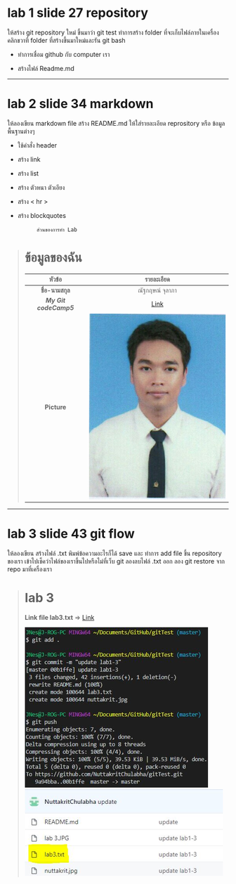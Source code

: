 # lab 1 slide 27 repository

ให้สร้าง git repository ใหม่ ขึ้นมาว่า git test
ทำการสร้าง folder ที่จะเก็บไฟล์ภายในเครื่อง
คลิกขวาที่ folder ที่สร้างขึ้นมาใหม่และรัน git bash
+ ทำการเชื่อม github กับ computer เรา
- สร้างไฟล์ Readme.md

----

# lab 2 slide 34 markdown
ให้ลองเขียน markdown file สร้าง README.md
ให้ใส่รายละเอียด reprository หรือ ข้อมูลพื้นฐานต่างๆ
* ใช้คำสั่ง header
+ สร้าง link
* สร้าง list
+ สร้าง ตัวหนา ตัวเอียง
* สร้าง < hr >
+ สร้าง blockquotes

            ส่วนของการทำ Lab
># ข้อมูลของฉัน
> |**หัวข้อ**|**รายละเอียด**|
> |:--:|:--:|
> |**ชื่อ-นามสกุล**|ณัฐกฤษณ์ จุลาภา|
> |*__My Git codeCamp5__*| [Link](https://github.com/NuttakritChulabha/CodeCamp5/tree/master/CodeCamp)|
> |**Picture**|![Picture](support%2Fnuttakrit.jpg)|
---

# lab 3 slide 43 git flow 
ให้ลองเขียน สร้างไฟล์ .txt
พิมพ์ข้อความอะไรก็ได้
save และ ทำการ add file
ขึ้น repository ของเรา
เข้าไปเช็คว่าไฟล์ของเราขึ้นไปหรือไม่ที่เว็บ git 
ลองลบไฟล์ .txt ออก
ลอง git restore จาก repo มาที่เครื่องเรา


># lab 3
> **Link file lab3.txt** =>    [Link](lab3.txt)
>
> ![Picture](support%2Flab%203.JPG)
> ![Picture](support%2FRef-lab3.JPG)